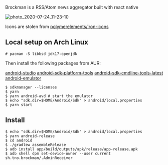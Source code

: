Brockman is a RSS/Atom news aggregator built with react native

![photo_2020-07-24_11-23-10](https://user-images.githubusercontent.com/3957026/88380299-9b2d7680-cda4-11ea-8dd1-273ff55afd04.jpg)

Icons are stolen from [polymerelements/iron-icons](https://github.com/PolymerElements/iron-icons/blob/d3acebe047c6b5372b5b93703cdfd8f776f3660d/iron-icons.js)

## Local setup on Arch Linux

```
# pacman -S libbsd jdk17-openjdk
```

Then install the following packages from AUR:

[android-studio](https://aur.archlinux.org/packages/android-studio)
[android-sdk-platform-tools](https://aur.archlinux.org/packages/android-sdk-platform-tools)
[android-sdk-cmdline-tools-latest](https://aur.archlinux.org/packages/android-sdk-cmdline-tools-latest)
[android-emulator](https://aur.archlinux.org/packages/android-emulator)

```
$ sdkmanager --licenses
$ yarn
$ yarn android-avd # start the emulator
$ echo "sdk.dir=$HOME/Android/Sdk" > android/local.properties
$ yarn start
```

## Install

```
$ echo "sdk.dir=$HOME/Android/Sdk" > android/local.properties
$ yarn android-release
$ cd android
$ ./gradlew assembleRelease
$ adb install app/build/outputs/apk/release/app-release.apk
$ adb shell dpm set-device-owner --user current sh.tno.brockman/.AdminReceiver
```
